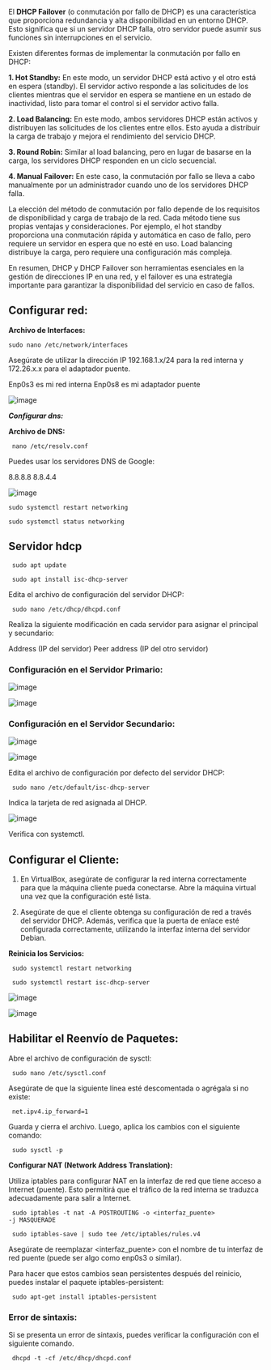 El **DHCP Failover** (o conmutación por fallo de DHCP) es una característica que proporciona redundancia y alta disponibilidad en un entorno DHCP. Esto significa que si un servidor DHCP falla, otro servidor puede asumir sus funciones sin interrupciones en el servicio.

Existen diferentes formas de implementar la conmutación por fallo en DHCP:

**1. Hot Standby:** En este modo, un servidor DHCP está activo y el otro está en espera (standby). El servidor activo responde a las solicitudes de los clientes mientras que el servidor en espera se mantiene en un estado de inactividad, listo para tomar el control si el servidor activo falla.

**2. Load Balancing:** En este modo, ambos servidores DHCP están activos y distribuyen las solicitudes de los clientes entre ellos. Esto ayuda a distribuir la carga de trabajo y mejora el rendimiento del servicio DHCP.

**3. Round Robin:** Similar al load balancing, pero en lugar de basarse en la carga, los servidores DHCP responden en un ciclo secuencial.

**4. Manual Failover:** En este caso, la conmutación por fallo se lleva a cabo manualmente por un administrador cuando uno de los servidores DHCP falla.

La elección del método de conmutación por fallo depende de los requisitos de disponibilidad y carga de trabajo de la red. Cada método tiene sus propias ventajas y consideraciones. Por ejemplo, el hot standby proporciona una conmutación rápida y automática en caso de fallo, pero requiere un servidor en espera que no esté en uso. Load balancing distribuye la carga, pero requiere una configuración más compleja.

En resumen, DHCP y DHCP Failover son herramientas esenciales en la gestión de direcciones IP en una red, y el failover es una estrategia importante para garantizar la disponibilidad del servicio en caso de fallos.
## Configurar red:

**Archivo de Interfaces:**

<code>sudo nano /etc/network/interfaces </code>

Asegúrate de utilizar la dirección IP 192.168.1.x/24 para la red interna y 172.26.x.x para el adaptador puente.

Enp0s3 es mi red interna
Enp0s8 es mi adaptador puente

![image](https://github.com/Scosrom/dhcp-dhcpRelay/assets/114906778/854c6455-7985-4f9f-ae11-8092d1d6ad30)


***Configurar dns:***

**Archivo de DNS:**

<code> nano  /etc/resolv.conf </code>

Puedes usar los servidores DNS de Google:

8.8.8.8
8.8.4.4


![image](https://github.com/Scosrom/dhcp-dhcpRelay/assets/114906778/c98c049e-54d2-40a6-b9c0-7a4e6d51e916)


<code>sudo systemctl restart networking </code>


<code>sudo systemctl status networking </code>



## Servidor hdcp

<code> sudo apt update </code>

<code> sudo apt install isc-dhcp-server </code>


Edita el archivo de configuración del servidor DHCP:


<code> sudo nano /etc/dhcp/dhcpd.conf </code>

Realiza la siguiente modificación en cada servidor para asignar el principal y secundario:

Address (IP del servidor)
Peer address (IP del otro servidor)

### Configuración en el Servidor Primario:

![image](https://github.com/Scosrom/dhcp-dhcpRelay/assets/114906778/37158cde-4c02-4b6f-ba67-8a9d77c4b170)

![image](https://github.com/Scosrom/dhcp-dhcpRelay/assets/114906778/611af3e4-e304-4364-86ea-9e682b976675)

### Configuración en el Servidor Secundario:

![image](https://github.com/Scosrom/dhcp-dhcpRelay/assets/114906778/50c253cb-92b1-4765-96d8-9afd12f3f2b0)

![image](https://github.com/Scosrom/dhcp-dhcpRelay/assets/114906778/aff22ea6-20d5-45cd-957f-3cdb88b5a0d9)


Edita el archivo de configuración por defecto del servidor DHCP:


<code> sudo nano /etc/default/isc-dhcp-server </code>

Indica la tarjeta de red asignada al DHCP.


![image](https://github.com/Scosrom/dhcp-dhcpRelay/assets/114906778/2ffd2214-e495-42f9-9d67-741147983b92)

Verifica con systemctl.

## Configurar el Cliente:

1. En VirtualBox, asegúrate de configurar la red interna correctamente para que la máquina cliente pueda conectarse. Abre la máquina virtual una vez que la configuración esté lista.

2. Asegúrate de que el cliente obtenga su configuración de red a través del servidor DHCP. Además, verifica que la puerta de enlace esté configurada correctamente, utilizando la interfaz interna del servidor Debian.

**Reinicia los Servicios:**


<code> sudo systemctl restart networking </code>

<code> sudo systemctl restart isc-dhcp-server </code>

![image](https://github.com/Scosrom/dhcp-dhcpRelay/assets/114906778/4059dd94-52d9-48f3-b8eb-0a7ad0b420d3)

![image](https://github.com/Scosrom/dhcp-dhcpRelay/assets/114906778/efabce9a-ab17-4503-bca4-4742d0f5ebbc)


## Habilitar el Reenvío de Paquetes:

Abre el archivo de configuración de sysctl:


<code> sudo nano /etc/sysctl.conf </code>

Asegúrate de que la siguiente línea esté descomentada o agrégala si no existe:


<code> net.ipv4.ip_forward=1 </code>

Guarda y cierra el archivo. Luego, aplica los cambios con el siguiente comando:


<code> sudo sysctl -p </code>

**Configurar NAT (Network Address Translation):**

Utiliza iptables para configurar NAT en la interfaz de red que tiene acceso a Internet (puente). Esto permitirá que el tráfico de la red interna se traduzca adecuadamente para salir a Internet.


<code> sudo iptables -t nat -A POSTROUTING -o <interfaz_puente> -j MASQUERADE </code>

<code> sudo iptables-save | sudo tee /etc/iptables/rules.v4 </code>

Asegúrate de reemplazar <interfaz_puente> con el nombre de tu interfaz de red puente (puede ser algo como enp0s3 o similar).

Para hacer que estos cambios sean persistentes después del reinicio, puedes instalar el paquete iptables-persistent:


<code>  sudo apt-get install iptables-persistent </code>






### Error de sintaxis:

Si se presenta un error de sintaxis, puedes verificar la configuración con el siguiente comando.

<code> dhcpd -t -cf /etc/dhcp/dhcpd.conf </code>
